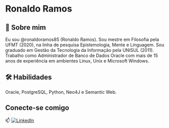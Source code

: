 # Ronaldo Ramos


## 🚀 Sobre mim
Eu sou @ronaldoramos85 (Ronaldo Ramos). Sou mestre em Filosofia pela UFMT (2020), na linha de pesquisa Epistemologia, Mente e Linguagem. Sou graduado em Gestão da Tecnologia da Informação pela UNISUL (2011). Trabalho como Administrador de Banco de Dados Oracle com mais de 15 anos de experiência em ambientes Linux, Unix e Microsoft Windows.


## 🛠 Habilidades
Oracle, PostgreSQL, Python, Neo4J e Semantic Web.

## Conecte-se comigo
📫 [![LinkedIn](https://img.shields.io/badge/LinkedIn-000?style=for-the-badge&logo=linkedin&logoColor=0E76A8)](https://www.linkedin.com/in/ronaldodeoliveiraramos/)
